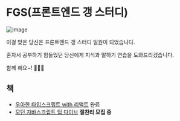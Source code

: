 # FGS(프론트엔드 갱 스터디)
![image](https://github.com/user-attachments/assets/aa8ed726-4d17-466b-a84c-8cf6fcfe3aed)

이걸 맞은 당신은 프론트엔드 갱 스터디 일원이 되었습니다.

혼자서 공부하기 힘들었던 당신에게 지식과 말하기 연습을 도와드리겠습니다.

함께 해요~! 🔫🔫🔫

## 책

- [우아한 타입스크립트 with 리액트](https://github.com/Frontend-Gang-Study/modern-javascript-deep-dive) ~~완료~~
- [모던 자바스크립트 딥 다이브](https://github.com/Frontend-Gang-Study/modern-javascript-deep-dive) **절찬리 모집 중**

